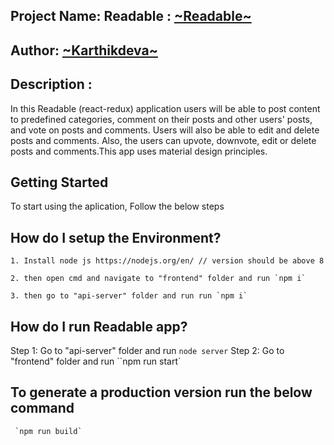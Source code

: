 ## Project Name: Readable : [~Readable~](https://github.com/karthikdeva)

## Author: [~Karthikdeva~](https://github.com/karthikdeva)

## Description :

In this Readable (react-redux) application users will be able to post content to predefined categories, comment on their posts and other users' posts,
and vote on posts and comments. Users will also be able to edit and delete posts and comments. Also, the users can upvote, downvote, edit
or delete posts and comments.This app uses material design principles.

## Getting Started

To start using the aplication, Follow the below steps

## How do I setup the Environment?

    1. Install node js https://nodejs.org/en/ // version should be above 8

    2. then open cmd and navigate to "frontend" folder and run `npm i`

    3. then go to "api-server" folder and run run `npm i`

## How do I run Readable app?

Step 1: Go to "api-server" folder and run `node server`
Step 2: Go to "frontend" folder and run ``npm run start`

## To generate a production version run the below command

     `npm run build`